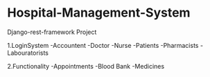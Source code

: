 # Hospital-Management-System
Django-rest-framework Project

1.LoginSystem
-Accountent
-Doctor
-Nurse
-Patients
-Pharmacists
-Labouratorists

2.Functionality
-Appointments
-Blood Bank
-Medicines

